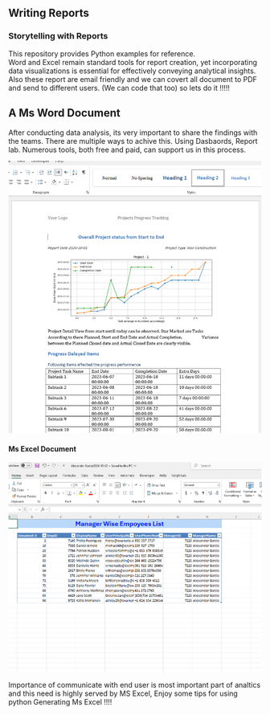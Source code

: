 ## Writing Reports 

### Storytelling with Reports


This repository provides Python examples for reference.  
Word and Excel remain standard tools for report creation, yet incorporating data visualizations is essential for effectively conveying analytical insights.
Also these report are email friendly and we can covert all document to PDF and send to different users. (We can code that too)
so lets do it !!!!!


## A Ms Word Document

After conducting data analysis, its very important to share the findings with the teams.
There are multiple ways to achive this. Using Dasbaords, Report lab.
Numerous tools, both free and paid, can support us in this process.

![Imange](Data/Matplotlib/ReportPic.png "MS Word Dcoumnet")


#### Ms Excel Document

![Imange](Data/Matplotlib/ExcelReport.png "MS Excel Dcoumnet")

Importance of communicate with end user is most important part of analtics and this need is highly served by MS Excel,
Enjoy some tips for using python Generating Ms Excel !!!!





